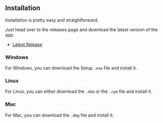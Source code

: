 ## Installation

Installation is pretty easy and straightforward.

Just head over to the releases page and download the latest version of the app.

 - [Latest Release](https://github.com/mistweaverco/gumzo/releases/latest)

### Windows

For Windows, you can download the Setup `.exe` file and install it.

### Linux

For Linux, you can either download the `.deb` or the `.rpm` file and install it.

### Mac

For Mac, you can download the `.dmg` file and install it.

